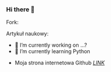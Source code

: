 ### Hi there 👋


Fork:

Artykuł naukowy:

- 🔭 I’m currently working on ...?
- 🌱 I’m currently learning Python

* Moja strona internetowa Github [*LINK*](https://kacpermachnik.github.io/)


<!--
**KacperMachnik/KacperMachnik** is a ✨ _special_ ✨ repository because its `README.md` (this file) appears on your GitHub profile.


-->
